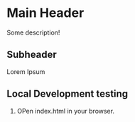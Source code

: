 # Main Header

Some description!

## Subheader


Lorem Ipsum


## Local Development testing 

1. OPen index.html in your browser.